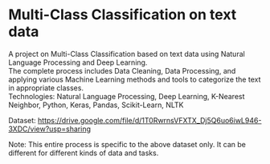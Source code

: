 # Multi-Class Classification on text data
A project on Multi-Class Classification based on text data using Natural Language Processing and Deep Learning.  
The complete process includes Data Cleaning, Data Processing, and applying various Machine Learning methods and tools to categorize the text in appropriate classes.  
Technologies: Natural Language Processing, Deep Learning, K-Nearest Neighbor, Python, Keras, Pandas, Scikit-Learn, NLTK  

Dataset: https://drive.google.com/file/d/1T0RwrnsVFXTX_Dj5Q6uo6iwL946-3XDC/view?usp=sharing  

Note: This entire process is specific to the above dataset only. It can be different for different kinds of data and tasks.
